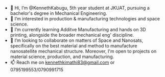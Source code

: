 - 👋 Hi, I’m @KennethKabugu, 5th year student at JKUAT, pursuing a bachelor's degree in Mechanical Engineering. 
- 👀 I’m interested in production & manufacturing technologies and space science. 
- 🌱 I’m currently learning Additve Manufacturing and hands on 3D printing, alongside the broader mechanical eng' discipline.
- 💞️ I’m looking to collaborate on matters of Space and Nanosats, specifically on the best material and method to manufacture nanosatellite mechanical structure. Moreover, I'm open to projects on material science, production, and manufacturing.
- 📫 Reach me on kennethkimathi83@gmail.com or 0795199553/0790991715

<!---
KennethKabugu/KennethKabugu is a ✨ special ✨ repository because its `README.md` (this file) appears on your GitHub profile.
You can click the Preview link to take a look at your changes.
--->
